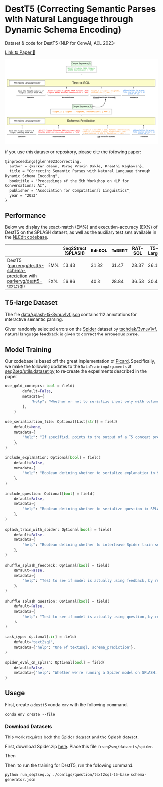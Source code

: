# DestT5 (Correcting Semantic Parses with Natural Language through Dynamic Schema Encoding)
Dataset & code for DestT5 (NLP for ConvAI, ACL 2023)

[Link to Paper 📝](https://arxiv.org/pdf/2305.19974.pdf)

![Model Diagram](./img/model_diagram.png)

If you use this dataset or repository, please cite the following paper:

```
@inproceedings{glenn2023correcting,
  author = {Parker Glenn, Parag Pravin Dakle, Preethi Raghavan},
  title = "Correcting Semantic Parses with Natural Language through Dynamic Schema Encoding",
  booktitle = "Proceedings of the 5th Workshop on NLP for Conversational AI",
  publisher = "Association for Computational Linguistics",
  year = "2023"
}
```

## Performance 
Below we display the exact-match (EM%) and execution-accuracy (EX%) of DestT5 on the [SPLASH dataset](https://github.com/MSR-LIT/Splash), as well as the auxiliary test sets available in the [NLEdit codebase](https://github.com/MSR-LIT/NLEdit).
<table>
<thead>
  <tr>
    <th></th>
    <th></th>
    <th>Seq2Struct (SPLASH)</th>
    <th>EditSQL</th>
    <th>TaBERT</th>
    <th>RAT-SQL</th>
    <th>T5-Large</th>
  </tr>
</thead>
<tbody>
  <tr>
    <td rowspan="2">DestT5 (<a href="https://huggingface.co/parkervg/destt5-schema-prediction">parkervg/destt5-schema-prediction</a> with <a href="https://huggingface.co/parkervg/destt5-text2sql"> parkervg/destt5-text2sql</a>)</td>
    <td>EM%</td>
    <td>53.43</td>
    <td>31.82</td>
    <td>31.47</td>
    <td>28.37</td>
    <td>26.1</td>
  </tr>
  <tr>
    <td>EX%</td>
    <td>56.86</td>
    <td>40.3</td>
    <td>28.84</td>
    <td>36.53</td>
    <td>30.43</td>
  </tr>
</tbody>
</table>

## T5-large Dataset
The file [data/splash-t5-3vnuv1vf.json](./data/splash-t5-3vnuv1vf.json) contains 112 annotations for interactive semantic parsing.

Given randomly selected errors on the [Spider](https://github.com/taoyds/spider) dataset by [tscholak/3vnuv1vf](https://huggingface.co/tscholak/3vnuv1vf), natural language feedback is given to correct the erroneous parse.  


## Model Training 

Our codebase is based off the great implementation of [Picard](https://github.com/ServiceNow/picard). Specifically, we make the following updates to the `DataTrainingArguments` at [seq2seq/utils/dataset.py](./seq2seq/utils/dataset.py) to re-create the experiments described in the paper.


```python
use_gold_concepts: bool = field(
        default=False,
        metadata={
            "help": "Whether or not to serialize input only with columns/tables/values present in the gold query."
        },
    )

use_serialization_file: Optional[List[str]] = field(
    default=None,
    metadata={
        "help": "If specified, points to the output of a T5 concept prediction model. Uses predictions as serialization to current text-to-sql model"
    },
)

include_explanation: Optional[bool] = field(
    default=False,
    metadata={
        "help": "Boolean defining whether to serialize explanation in SPLASH training"
    },
)

include_question: Optional[bool] = field(
    default=False,
    metadata={
        "help": "Boolean defining whether to serialize question in SPLASH training"
    },
)

splash_train_with_spider: Optional[bool] = field(
    default=False,
    metadata={
        "help": "Boolean defining whether to interleave Spider train set with Splash train"
    },
)

shuffle_splash_feedback: Optional[bool] = field(
    default=False,
    metadata={
        "help": "Test to see if model is actually using feedback, by running evaluation on test set with shuffled feedback"
    },
)

shuffle_splash_question: Optional[bool] = field(
    default=False,
    metadata={
        "help": "Test to see if model is actually using question, by running evaluation on test set with shuffled questions"
    },
)

task_type: Optional[str] = field(
    default="text2sql",
    metadata={"help": "One of text2sql, schema_prediction"},
)

spider_eval_on_splash: Optional[bool] = field(
    default=False,
    metadata={"help": "Whether we're running a Spider model on SPLASH. Only use question, in that case."},
)
```

## Usage
First, create a `destt5` conda env with the following command.

```
conda env create --file
```

### Download Datasets
This work requires both the Spider dataset and the Splash dataset.

First, download Spider.zip [here](https://drive.google.com/uc?export=download&id=1TqleXec_OykOYFREKKtschzY29dUcVAQ).
Place this file in `seq2seq/datasets/spider`.

Then 


Then, to run the training for DestT5, run the following command.

```
python run_seq2seq.py ./configs/question/text2sql-t5-base-schema-generator.json
```

